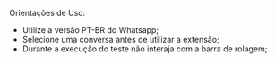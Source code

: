 Orientações de Uso:
- Utilize a versão PT-BR do Whatsapp;
- Selecione uma conversa antes de utilizar a extensão;
- Durante a execução do teste não interaja com a barra de rolagem;


